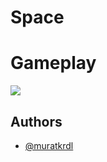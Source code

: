 
# Space


# Gameplay

<img src="--" width="auto">

## Authors

- [@muratkrdl](https://github.com/muratkrdl)

